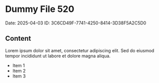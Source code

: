 # Dummy File 520

Date: 2025-04-03
ID: 3C6CD49F-7741-4250-8414-3D38F5A2C5D0

## Content

Lorem ipsum dolor sit amet, consectetur adipiscing elit.
Sed do eiusmod tempor incididunt ut labore et dolore magna aliqua.

* Item 1
* Item 2
* Item 3
